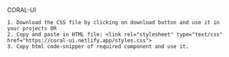 CORAL-UI

    1. Download the CSS file by clicking on download button and use it in your projects OR
    2. Copy and paste in HTML file: <link rel="stylesheet" type="text/css" href="https://coral-ui.netlify.app/styles.css">
    3. Copy html code-snipper of required component and use it.

